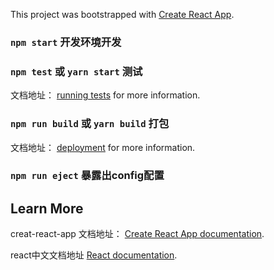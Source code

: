 This project was bootstrapped with [Create React App](https://github.com/facebook/create-react-app).


### `npm start` 开发环境开发

### `npm test` 或 `yarn start` 测试

文档地址： [running tests](https://facebook.github.io/create-react-app/docs/running-tests) for more information.

### `npm run build` 或 `yarn build` 打包

文档地址： [deployment](https://facebook.github.io/create-react-app/docs/deployment) for more information.

### `npm run eject` 暴露出config配置


## Learn More

creat-react-app 文档地址： [Create React App documentation](https://facebook.github.io/create-react-app/docs/getting-started).

react中文文档地址 [React documentation](https://react.docschina.org/docs/getting-started.html).
